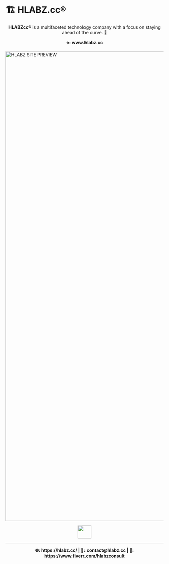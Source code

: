 # 🏗 HLABZ.cc® 

 <p align="center">
  <strong>HLABZcc®</strong> is a multifaceted technology company with a focus on staying ahead of the curve. 🌊
 </p>
 
  <p align="center">
  <strong>⭐️: www.hlabz.cc</strong>
 </p> 
 
<img width="1490" alt="HLABZ SITE PREVIEW" src="https://user-images.githubusercontent.com/113842155/195226147-607d0013-7504-4bcf-b3e2-83f34e979f0d.png">
  <p align="center">
    <a href="https://www.hlabz.cc/"><img src="https://user-images.githubusercontent.com/113842155/195224448-f56ebf5c-a876-4a4a-b364-250f9220419e.png" width="42px"></a>
  </p>
   
<hr />

 <p align="center">
  <strong>🌐: https://hlabz.cc/ | 📩: contact@hlabz.cc | 🤝: https://www.fiverr.com/hlabzconsult</strong>
 </p>

